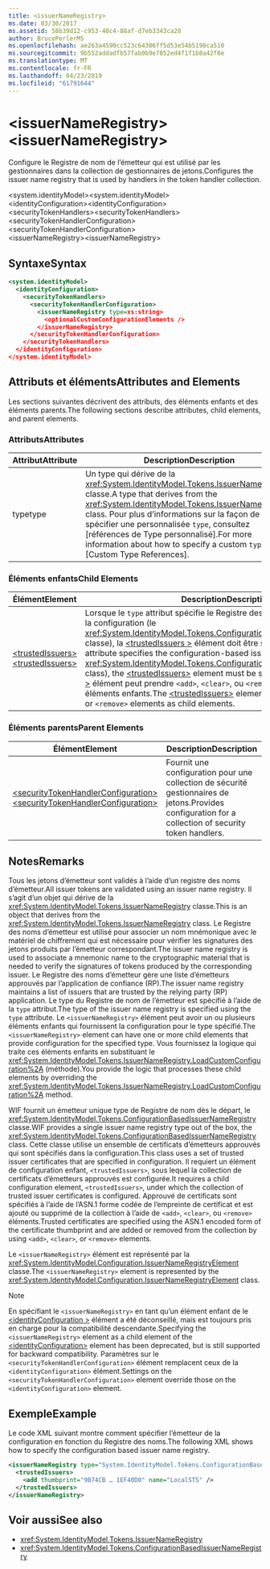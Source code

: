 ```yaml
---
title: <issuerNameRegistry>
ms.date: 03/30/2017
ms.assetid: 58b39d12-c953-40c4-88af-d7eb3343ca28
author: BrucePerlerMS
ms.openlocfilehash: ae263a4590cc523c64306ff5d53e54b5190ca510
ms.sourcegitcommit: 9b552addadfb57fab0b9e7852ed4f1f1b8a42f8e
ms.translationtype: MT
ms.contentlocale: fr-FR
ms.lasthandoff: 04/23/2019
ms.locfileid: "61791644"
---
```

# <a name="issuernameregistry"></a><span data-ttu-id="602cf-101">\<issuerNameRegistry></span><span class="sxs-lookup"><span data-stu-id="602cf-101">\<issuerNameRegistry></span></span>
<span data-ttu-id="602cf-102">Configure le Registre de nom de l’émetteur qui est utilisé par les gestionnaires dans la collection de gestionnaires de jetons.</span><span class="sxs-lookup"><span data-stu-id="602cf-102">Configures the issuer name registry that is used by handlers in the token handler collection.</span></span>  
  
 <span data-ttu-id="602cf-103">\<system.identityModel></span><span class="sxs-lookup"><span data-stu-id="602cf-103">\<system.identityModel></span></span>  
<span data-ttu-id="602cf-104">\<identityConfiguration></span><span class="sxs-lookup"><span data-stu-id="602cf-104">\<identityConfiguration></span></span>  
<span data-ttu-id="602cf-105">\<securityTokenHandlers></span><span class="sxs-lookup"><span data-stu-id="602cf-105">\<securityTokenHandlers></span></span>  
<span data-ttu-id="602cf-106">\<securityTokenHandlerConfiguration></span><span class="sxs-lookup"><span data-stu-id="602cf-106">\<securityTokenHandlerConfiguration></span></span>  
<span data-ttu-id="602cf-107">\<issuerNameRegistry></span><span class="sxs-lookup"><span data-stu-id="602cf-107">\<issuerNameRegistry></span></span>  
  
## <a name="syntax"></a><span data-ttu-id="602cf-108">Syntaxe</span><span class="sxs-lookup"><span data-stu-id="602cf-108">Syntax</span></span>  
  
```xml  
<system.identityModel>  
  <identityConfiguration>  
    <securityTokenHandlers>  
      <securityTokenHandlerConfiguration>  
        <issuerNameRegistry type=xs:string>  
          <optionalCustomConfigurationElements />  
        </issuerNameRegistry>  
      </securityTokenHandlerConfiguration>  
    </securityTokenHandlers>  
  </identityConfiguration>  
</system.identityModel>  
```  
  
## <a name="attributes-and-elements"></a><span data-ttu-id="602cf-109">Attributs et éléments</span><span class="sxs-lookup"><span data-stu-id="602cf-109">Attributes and Elements</span></span>  
 <span data-ttu-id="602cf-110">Les sections suivantes décrivent des attributs, des éléments enfants et des éléments parents.</span><span class="sxs-lookup"><span data-stu-id="602cf-110">The following sections describe attributes, child elements, and parent elements.</span></span>  
  
### <a name="attributes"></a><span data-ttu-id="602cf-111">Attributs</span><span class="sxs-lookup"><span data-stu-id="602cf-111">Attributes</span></span>  
  
|<span data-ttu-id="602cf-112">Attribut</span><span class="sxs-lookup"><span data-stu-id="602cf-112">Attribute</span></span>|<span data-ttu-id="602cf-113">Description</span><span class="sxs-lookup"><span data-stu-id="602cf-113">Description</span></span>|  
|---------------|-----------------|  
|<span data-ttu-id="602cf-114">type</span><span class="sxs-lookup"><span data-stu-id="602cf-114">type</span></span>|<span data-ttu-id="602cf-115">Un type qui dérive de la <xref:System.IdentityModel.Tokens.IssuerNameRegistry> classe.</span><span class="sxs-lookup"><span data-stu-id="602cf-115">A type that derives from the <xref:System.IdentityModel.Tokens.IssuerNameRegistry> class.</span></span> <span data-ttu-id="602cf-116">Pour plus d’informations sur la façon de spécifier une personnalisée `type`, consultez [références de Type personnalisé].</span><span class="sxs-lookup"><span data-stu-id="602cf-116">For more information about how to specify a custom `type`, see [Custom Type References].</span></span>|  
  
### <a name="child-elements"></a><span data-ttu-id="602cf-117">Éléments enfants</span><span class="sxs-lookup"><span data-stu-id="602cf-117">Child Elements</span></span>  
  
|<span data-ttu-id="602cf-118">Élément</span><span class="sxs-lookup"><span data-stu-id="602cf-118">Element</span></span>|<span data-ttu-id="602cf-119">Description</span><span class="sxs-lookup"><span data-stu-id="602cf-119">Description</span></span>|  
|-------------|-----------------|  
|[<span data-ttu-id="602cf-120">\<trustedIssuers></span><span class="sxs-lookup"><span data-stu-id="602cf-120">\<trustedIssuers></span></span>](../../../../../docs/framework/configure-apps/file-schema/windows-identity-foundation/trustedissuers.md)|<span data-ttu-id="602cf-121">Lorsque le `type` attribut spécifie le Registre des noms d’émetteurs basé sur la configuration (le <xref:System.IdentityModel.Tokens.ConfigurationBasedIssuerNameRegistry> classe), la [ \<trustedIssuers >](../../../../../docs/framework/configure-apps/file-schema/windows-identity-foundation/trustedissuers.md) élément doit être spécifié.</span><span class="sxs-lookup"><span data-stu-id="602cf-121">When the `type` attribute specifies the configuration-based issuer name registry (the <xref:System.IdentityModel.Tokens.ConfigurationBasedIssuerNameRegistry> class), the [\<trustedIssuers>](../../../../../docs/framework/configure-apps/file-schema/windows-identity-foundation/trustedissuers.md) element must be specified.</span></span> <span data-ttu-id="602cf-122">Le [ \<trustedIssuers >](../../../../../docs/framework/configure-apps/file-schema/windows-identity-foundation/trustedissuers.md) élément peut prendre `<add>`, `<clear>`, ou `<remove>` éléments comme des éléments enfants.</span><span class="sxs-lookup"><span data-stu-id="602cf-122">The [\<trustedIssuers>](../../../../../docs/framework/configure-apps/file-schema/windows-identity-foundation/trustedissuers.md) element can take `<add>`, `<clear>`, or `<remove>` elements as child elements.</span></span>|  
  
### <a name="parent-elements"></a><span data-ttu-id="602cf-123">Éléments parents</span><span class="sxs-lookup"><span data-stu-id="602cf-123">Parent Elements</span></span>  
  
|<span data-ttu-id="602cf-124">Élément</span><span class="sxs-lookup"><span data-stu-id="602cf-124">Element</span></span>|<span data-ttu-id="602cf-125">Description</span><span class="sxs-lookup"><span data-stu-id="602cf-125">Description</span></span>|  
|-------------|-----------------|  
|[<span data-ttu-id="602cf-126">\<securityTokenHandlerConfiguration></span><span class="sxs-lookup"><span data-stu-id="602cf-126">\<securityTokenHandlerConfiguration></span></span>](../../../../../docs/framework/configure-apps/file-schema/windows-identity-foundation/securitytokenhandlerconfiguration.md)|<span data-ttu-id="602cf-127">Fournit une configuration pour une collection de sécurité gestionnaires de jetons.</span><span class="sxs-lookup"><span data-stu-id="602cf-127">Provides configuration for a collection of security token handlers.</span></span>|  
  
## <a name="remarks"></a><span data-ttu-id="602cf-128">Notes</span><span class="sxs-lookup"><span data-stu-id="602cf-128">Remarks</span></span>  
 <span data-ttu-id="602cf-129">Tous les jetons d’émetteur sont validés à l’aide d’un registre des noms d’émetteur.</span><span class="sxs-lookup"><span data-stu-id="602cf-129">All issuer tokens are validated using an issuer name registry.</span></span> <span data-ttu-id="602cf-130">Il s’agit d’un objet qui dérive de la <xref:System.IdentityModel.Tokens.IssuerNameRegistry> classe.</span><span class="sxs-lookup"><span data-stu-id="602cf-130">This is an object that derives from the <xref:System.IdentityModel.Tokens.IssuerNameRegistry> class.</span></span> <span data-ttu-id="602cf-131">Le Registre des noms d’émetteur est utilisé pour associer un nom mnémonique avec le matériel de chiffrement qui est nécessaire pour vérifier les signatures des jetons produits par l’émetteur correspondant.</span><span class="sxs-lookup"><span data-stu-id="602cf-131">The issuer name registry is used to associate a mnemonic name to the cryptographic material that is needed to verify the signatures of tokens produced by the corresponding issuer.</span></span> <span data-ttu-id="602cf-132">Le Registre des noms d’émetteur gère une liste d’émetteurs approuvés par l’application de confiance (RP).</span><span class="sxs-lookup"><span data-stu-id="602cf-132">The issuer name registry maintains a list of issuers that are trusted by the relying party (RP) application.</span></span> <span data-ttu-id="602cf-133">Le type du Registre de nom de l’émetteur est spécifié à l’aide de la `type` attribut.</span><span class="sxs-lookup"><span data-stu-id="602cf-133">The type of the issuer name registry is specified using the `type` attribute.</span></span> <span data-ttu-id="602cf-134">Le `<issuerNameRegistry>` élément peut avoir un ou plusieurs éléments enfants qui fournissent la configuration pour le type spécifié.</span><span class="sxs-lookup"><span data-stu-id="602cf-134">The `<issuerNameRegistry>` element can have one or more child elements that provide configuration for the specified type.</span></span> <span data-ttu-id="602cf-135">Vous fournissez la logique qui traite ces éléments enfants en substituant le <xref:System.IdentityModel.Tokens.IssuerNameRegistry.LoadCustomConfiguration%2A> (méthode).</span><span class="sxs-lookup"><span data-stu-id="602cf-135">You provide the logic that processes these child elements by overriding the <xref:System.IdentityModel.Tokens.IssuerNameRegistry.LoadCustomConfiguration%2A> method.</span></span>  
  
 <span data-ttu-id="602cf-136">WIF fournit un émetteur unique type de Registre de nom dès le départ, le <xref:System.IdentityModel.Tokens.ConfigurationBasedIssuerNameRegistry> classe.</span><span class="sxs-lookup"><span data-stu-id="602cf-136">WIF provides a single issuer name registry type out of the box, the <xref:System.IdentityModel.Tokens.ConfigurationBasedIssuerNameRegistry> class.</span></span> <span data-ttu-id="602cf-137">Cette classe utilise un ensemble de certificats d’émetteurs approuvés qui sont spécifiés dans la configuration.</span><span class="sxs-lookup"><span data-stu-id="602cf-137">This class uses a set of trusted issuer certificates that are specified in configuration.</span></span> <span data-ttu-id="602cf-138">Il requiert un élément de configuration enfant, `<trustedIssuers>`, sous lequel la collection de certificats d’émetteurs approuvés est configurée.</span><span class="sxs-lookup"><span data-stu-id="602cf-138">It requires a child configuration element, `<trustedIssuers>`, under which the collection of trusted issuer certificates is configured.</span></span> <span data-ttu-id="602cf-139">Approuvé de certificats sont spécifiés à l’aide de l’ASN.1 forme codée de l’empreinte de certificat et est ajouté ou supprimé de la collection à l’aide de `<add>`, `<clear>`, ou `<remove>` éléments.</span><span class="sxs-lookup"><span data-stu-id="602cf-139">Trusted certificates are specified using the ASN.1 encoded form of the certificate thumbprint and are added or removed from the collection by using `<add>`, `<clear>`, or `<remove>` elements.</span></span>  
  
 <span data-ttu-id="602cf-140">Le `<issuerNameRegistry>` élément est représenté par la <xref:System.IdentityModel.Configuration.IssuerNameRegistryElement> classe.</span><span class="sxs-lookup"><span data-stu-id="602cf-140">The `<issuerNameRegistry>` element is represented by the <xref:System.IdentityModel.Configuration.IssuerNameRegistryElement> class.</span></span>  
  
> [!NOTE]
>  <span data-ttu-id="602cf-141">En spécifiant le `<issuerNameRegistry>` en tant qu’un élément enfant de le [ \<identityConfiguration >](../../../../../docs/framework/configure-apps/file-schema/windows-identity-foundation/identityconfiguration.md) élément a été déconseillé, mais est toujours pris en charge pour la compatibilité descendante.</span><span class="sxs-lookup"><span data-stu-id="602cf-141">Specifying the `<issuerNameRegistry>` element as a child element of the [\<identityConfiguration>](../../../../../docs/framework/configure-apps/file-schema/windows-identity-foundation/identityconfiguration.md) element has been deprecated, but is still supported for backward compatibility.</span></span> <span data-ttu-id="602cf-142">Paramètres sur le `<securityTokenHandlerConfiguration>` élément remplacent ceux de la `<identityConfiguration>` élément.</span><span class="sxs-lookup"><span data-stu-id="602cf-142">Settings on the `<securityTokenHandlerConfiguration>` element override those on the `<identityConfiguration>` element.</span></span>  
  
## <a name="example"></a><span data-ttu-id="602cf-143">Exemple</span><span class="sxs-lookup"><span data-stu-id="602cf-143">Example</span></span>  
 <span data-ttu-id="602cf-144">Le code XML suivant montre comment spécifier l’émetteur de la configuration en fonction du Registre des noms.</span><span class="sxs-lookup"><span data-stu-id="602cf-144">The following XML shows how to specify the configuration based issuer name registry.</span></span>  
  
```xml  
<issuerNameRegistry type="System.IdentityModel.Tokens.ConfigurationBasedIssuerNameRegistry, System.IdentityModel, Version=4.0.0.0, Culture=neutral, PublicKeyToken=b77a5c561934e089">  
  <trustedIssuers>  
    <add thumbprint="9B74CB … 1EF40D0" name="LocalSTS" />  
  </trustedIssuers>  
</issuerNameRegistry>  
```  
  
## <a name="see-also"></a><span data-ttu-id="602cf-145">Voir aussi</span><span class="sxs-lookup"><span data-stu-id="602cf-145">See also</span></span>

- <xref:System.IdentityModel.Tokens.IssuerNameRegistry>
- <xref:System.IdentityModel.Tokens.ConfigurationBasedIssuerNameRegistry>
